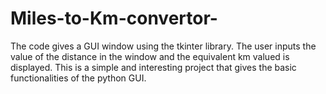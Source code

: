 # Miles-to-Km-convertor-
The code gives a GUI window using the tkinter library. The user inputs the value of the distance in the window and the equivalent km valued is displayed. This is a simple and interesting project that gives the basic functionalities of the python GUI.
